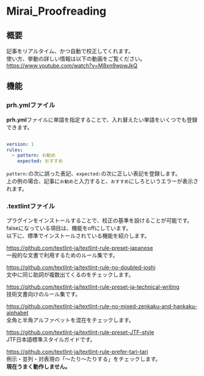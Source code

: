 # Mirai_Proofreading

## 概要

記事をリアルタイム、かつ自動で校正してくれます。  
使い方、挙動の詳しい情報は以下の動画をご覧ください。  
https://www.youtube.com/watch?v=M8xn9wpwJkQ

## 機能

### prh.ymlファイル

**prh.yml**ファイルに単語を指定することで、入れ替えたい単語をいくつでも登録できます。

```txt:prh.yml

version: 1
rules:
  - pattern: お勧め
    expected: おすすめ
```

``pattern:``の次に誤った表記、``expected:``の次に正しい表記を登録します。  
上の例の場合、記事に``お勧め``と入力すると、``おすすめ``にしろというエラーが表示されます。
  
  
  
### .textlintファイル

プラグインをインストールすることで、校正の基準を設けることが可能です。  
falseになっている項目は、機能をoffにしています。  
以下に、標準でインストールされている機能を紹介します。  
  
https://github.com/textlint-ja/textlint-rule-preset-japanese  
一般的な文書で利用するためのルール集です。  
  
https://github.com/textlint-ja/textlint-rule-no-doubled-joshi  
文中に同じ助詞が複数出てくるのをチェックします。  
  
https://github.com/textlint-ja/textlint-rule-preset-ja-technical-writing  
技術文書向けのルール集です。
  
https://github.com/textlint-ja/textlint-rule-no-mixed-zenkaku-and-hankaku-alphabet  
全角と半角アルファベットを混在をチェックします。  
  
https://github.com/textlint-ja/textlint-rule-preset-JTF-style  
JTF日本語標準スタイルガイドです。
  
https://github.com/textlint-ja/textlint-rule-prefer-tari-tari  
例示・並列・対表現の「〜たり〜たりする」をチェックします。  
**現在うまく動作しません。**
